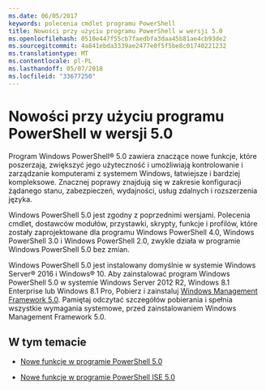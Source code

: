 ```yaml
---
ms.date: 06/05/2017
keywords: polecenia cmdlet programu PowerShell
title: Nowości przy użyciu programu PowerShell w wersji 5.0
ms.openlocfilehash: 0510e447f55cb7faedbfa3daa45b81ae4cb93de2
ms.sourcegitcommit: 4a841ebda3339ae2477e0f5f5be8c01740221232
ms.translationtype: MT
ms.contentlocale: pl-PL
ms.lasthandoff: 05/07/2018
ms.locfileid: "33677250"
---
```

# <a name="whats-new-with-powershell-50"></a>Nowości przy użyciu programu PowerShell w wersji 5.0
Program Windows PowerShell® 5.0 zawiera znaczące nowe funkcje, które poszerzają, zwiększyć jego użyteczność i umożliwiają kontrolowanie i zarządzanie komputerami z systemem Windows, łatwiejsze i bardziej kompleksowe.  Znacznej poprawy znajdują się w zakresie konfiguracji żądanego stanu, zabezpieczeń, wydajności, usług zdalnych i rozszerzenia języka.

Windows PowerShell 5.0 jest zgodny z poprzednimi wersjami. Polecenia cmdlet, dostawców modułów, przystawki, skrypty, funkcje i profilów, które zostały zaprojektowane dla programu Windows PowerShell 4.0, Windows PowerShell 3.0 i Windows PowerShell 2.0, zwykle działa w programie Windows PowerShell 5.0 bez zmian.

Windows PowerShell 5.0 jest instalowany domyślnie w systemie Windows Server® 2016 i Windows® 10. Aby zainstalować program Windows PowerShell 5.0 w systemie Windows Server 2012 R2, Windows 8.1 Enterprise lub Windows 8.1 Pro, Pobierz i zainstaluj [Windows Management Framework 5.0](https://go.microsoft.com/fwlink/?linkid=830436). Pamiętaj odczytać szczegółów pobierania i spełnia wszystkie wymagania systemowe, przed zainstalowaniem Windows Management Framework 5.0.

## <a name="in-this-topic"></a>W tym temacie

- [Nowe funkcje w programie PowerShell 5.0](What-s-New-in-Windows-PowerShell-50.md)

- [Nowe funkcje w programie PowerShell ISE 5.0](What-s-New-in-the-PowerShell-50-ISE.md)

<!--
- New features in Windows PowerShell 4.0

- New features in Windows PowerShell 3.0
-->
